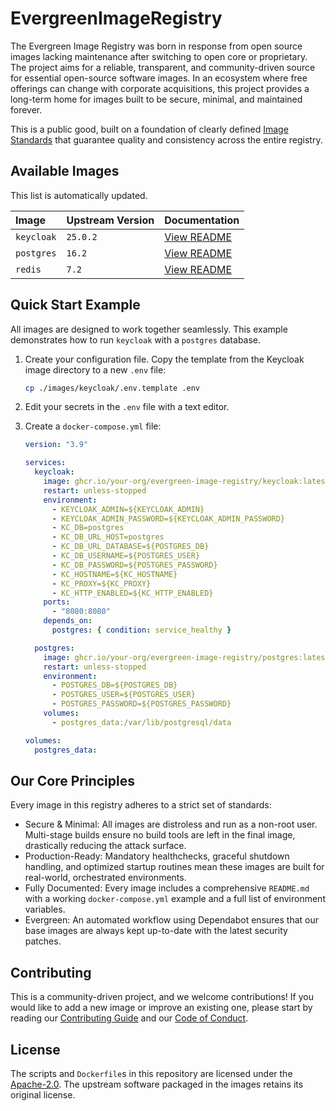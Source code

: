 # EvergreenImageRegistry

The Evergreen Image Registry was born in response from open source images lacking maintenance after switching to open core or proprietary. The project aims for a reliable, transparent, and community-driven source for essential open-source software images. In an ecosystem where free offerings can change with corporate acquisitions, this project provides a long-term home for images built to be secure, minimal, and maintained forever.

This is a public good, built on a foundation of clearly defined [Image Standards](./docs/standards.md) that guarantee quality and consistency across the entire registry.

## Available Images

This list is automatically updated.

| Image      | Upstream Version | Documentation                              |
| :--------- | :--------------- | :----------------------------------------- |
| `keycloak` | `25.0.2`         | [View README](./images/keycloak/README.md) |
| `postgres` | `16.2`           | [View README](./images/postgres/README.md) |
| `redis`    | `7.2`            | [View README](./images/redis/README.md)    |

## Quick Start Example

All images are designed to work together seamlessly. This example demonstrates how to run `keycloak` with a `postgres` database.

1. Create your configuration file. Copy the template from the Keycloak image directory to a new `.env` file:

   ```bash
   cp ./images/keycloak/.env.template .env
   ```

2. Edit your secrets in the `.env` file with a text editor.

3. Create a `docker-compose.yml` file:

   ```yaml
   version: "3.9"

   services:
     keycloak:
       image: ghcr.io/your-org/evergreen-image-registry/keycloak:latest
       restart: unless-stopped
       environment:
         - KEYCLOAK_ADMIN=${KEYCLOAK_ADMIN}
         - KEYCLOAK_ADMIN_PASSWORD=${KEYCLOAK_ADMIN_PASSWORD}
         - KC_DB=postgres
         - KC_DB_URL_HOST=postgres
         - KC_DB_URL_DATABASE=${POSTGRES_DB}
         - KC_DB_USERNAME=${POSTGRES_USER}
         - KC_DB_PASSWORD=${POSTGRES_PASSWORD}
         - KC_HOSTNAME=${KC_HOSTNAME}
         - KC_PROXY=${KC_PROXY}
         - KC_HTTP_ENABLED=${KC_HTTP_ENABLED}
       ports:
         - "8080:8080"
       depends_on:
         postgres: { condition: service_healthy }

     postgres:
       image: ghcr.io/your-org/evergreen-image-registry/postgres:latest
       restart: unless-stopped
       environment:
         - POSTGRES_DB=${POSTGRES_DB}
         - POSTGRES_USER=${POSTGRES_USER}
         - POSTGRES_PASSWORD=${POSTGRES_PASSWORD}
       volumes:
         - postgres_data:/var/lib/postgresql/data

   volumes:
     postgres_data:
   ```

## Our Core Principles

Every image in this registry adheres to a strict set of standards:

- Secure & Minimal: All images are distroless and run as a non-root user. Multi-stage builds ensure no build tools are left in the final image, drastically reducing the attack surface.
- Production-Ready: Mandatory healthchecks, graceful shutdown handling, and optimized startup routines mean these images are built for real-world, orchestrated environments.
- Fully Documented: Every image includes a comprehensive `README.md` with a working `docker-compose.yml` example and a full list of environment variables.
- Evergreen: An automated workflow using Dependabot ensures that our base images are always kept up-to-date with the latest security patches.

## Contributing

This is a community-driven project, and we welcome contributions! If you would like to add a new image or improve an existing one, please start by reading our [Contributing Guide](./docs/contributing_guide.md) and our [Code of Conduct](./CODE_OF_CONDUCT.md).

## License

The scripts and `Dockerfile`s in this repository are licensed under the [Apache-2.0](./LICENSE).
The upstream software packaged in the images retains its original license.
